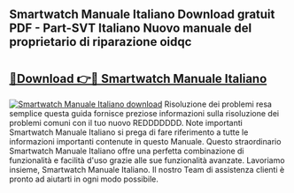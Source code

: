## Smartwatch Manuale Italiano Download gratuit PDF - Part-SVT Italiano Nuovo manuale del proprietario di riparazione oidqc

# <h2><a href="http://dfdd9p.blite.top/?on=Smartwatch+Manuale+Italiano">🔗Download 👉🔴 Smartwatch Manuale Italiano</a></h2>

[![Smartwatch Manuale Italiano download](https://i.imgur.com/lujVjoI.png)](http://dfdd9p.blite.top/?on=Smartwatch+Manuale+Italiano)
Risoluzione dei problemi resa semplice questa guida fornisce preziose informazioni sulla risoluzione dei problemi comuni con il tuo nuovo REDDDDDDD. Note importanti Smartwatch Manuale Italiano si prega di fare riferimento a tutte le informazioni importanti contenute in questo Manuale. Questo straordinario Smartwatch Manuale Italiano offre una perfetta combinazione di funzionalità e facilità d'uso grazie alle sue funzionalità avanzate. Lavoriamo insieme, Smartwatch Manuale Italiano. Il nostro Team di assistenza clienti è pronto ad aiutarti in ogni modo possibile.
